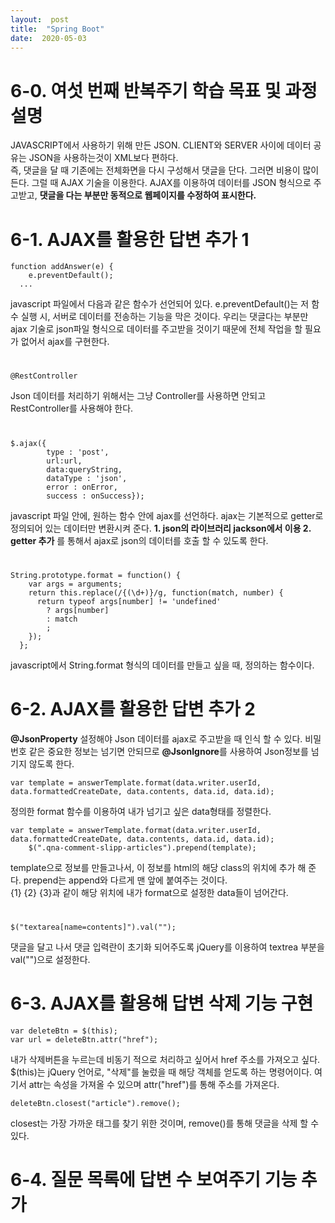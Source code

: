 ```yaml
---
layout:  post
title:  "Spring Boot"
date:  2020-05-03
---
```


# 6-0. 여섯 번째 반복주기 학습 목표 및 과정 설명

JAVASCRIPT에서 사용하기 위해 만든 JSON. CLIENT와 SERVER 사이에 데이터 공유는 JSON을 사용하는것이 XML보다 편하다.   
즉, 댓글을 달 때 기존에는 전체화면을 다시 구성해서 댓글을 단다. 그러면 비용이 많이 든다. 그럴 때 AJAX 기술을 이용한다.
AJAX를 이용하여 데이터를 JSON 형식으로 주고받고, **댓글을 다는 부분만 동적으로 웹페이지를 수정하여 표시한다.**

# 6-1. AJAX를 활용한 답변 추가 1

```
function addAnswer(e) {
	e.preventDefault();
  ...
```
javascript 파일에서 다음과 같은 함수가 선언되어 있다. e.preventDefault()는 저 함수 실행 시, 서버로 데이터를 전송하는 기능을 막은 것이다. 
우리는 댓글다는 부분만 ajax 기술로 json파일 형식으로 데이터를 주고받을 것이기 때문에 전체 작업을 할 필요가 없어서 ajax를 구현한다.
#

```
@RestController
```
Json 데이터를 처리하기 위해서는 그냥 Controller를 사용하면 안되고 RestController를 사용해야 한다.
#

```
$.ajax({
		type : 'post',
		url:url,
		data:queryString,
		dataType : 'json',
		error : onError,
		success : onSuccess});
```
javascript 파일 안에, 원하는 함수 안에 ajax를 선언하다. ajax는 기본적으로 getter로 정의되어 있는 데이터만 변환시켜 준다.
**1. json의 라이브러리 jackson에서 이용 2. getter 추가** 를 통해서 ajax로 json의 데이터를 호출 할 수 있도록 한다.
#

```
String.prototype.format = function() {
    var args = arguments;
    return this.replace(/{(\d+)}/g, function(match, number) { 
      return typeof args[number] != 'undefined'
        ? args[number] 
        : match
        ;
    });
  };
```
javascript에서 String.format 형식의 데이터를 만들고 싶을 때, 정의하는 함수이다.
#

# 6-2. AJAX를 활용한 답변 추가 2

**@JsonProperty** 설정해야 Json 데이터를 ajax로 주고받을 때 인식 할 수 있다. 
비밀번호 같은 중요한 정보는 넘기면 안되므로 **@JsonIgnore**를 사용하여 Json정보를 넘기지 않도록 한다. 

```
var template = answerTemplate.format(data.writer.userId, data.formattedCreateDate, data.contents, data.id, data.id);
```
정의한 format 함수를 이용하여 내가 넘기고 싶은 data형태를 정렬한다.


```
var template = answerTemplate.format(data.writer.userId, data.formattedCreateDate, data.contents, data.id, data.id);
	$(".qna-comment-slipp-articles").prepend(template);
```
template으로 정보를 만들고나서, 이 정보를 html의 해당 class의 위치에 추가 해 준다. prepend는 append와 다르게 맨 앞에 붙여주는 것이다.   
{1} {2} {3}과 같이 해당 위치에 내가 format으로 설정한 data들이 넘어간다.
#

```
$("textarea[name=contents]").val("");
```
댓글을 달고 나서 댓글 입력란이 초기화 되어주도록 jQuery를 이용하여 textrea 부분을 val("")으로 설정한다.
#

# 6-3. AJAX를 활용해 답변 삭제 기능 구현
```
var deleteBtn = $(this);
var url = deleteBtn.attr("href");
```
내가 삭제버튼을 누르는데 비동기 적으로 처리하고 싶어서 href 주소를 가져오고 싶다. $(this)는 jQuery 언어로, "삭제"를 눌렀을 때 해당 객체를 얻도록 하는 명령어이다. 여기서 attr는 속성을 가져올 수 있으며 attr("href")를 통해 주소를 가져온다. 
```
deleteBtn.closest("article").remove();
```
closest는 가장 가까운 태그를 찾기 위한 것이며, remove()를 통해 댓글을 삭제 할 수 있다.

# 6-4. 질문 목록에 답변 수 보여주기 기능 추가


